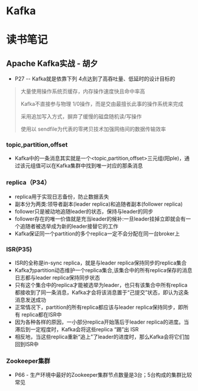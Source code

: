 # Kafka



# 读书笔记
## Apache Kafka实战 - 胡夕

- P27 -- Kafka就是依靠下列 4点达到了高吞吐量、低延时的设计目标的

> 大量使用操作系统页缓存，内存操作速度快且命中率高
> 
> Kafka不直接参与物理 1/0操作，而是交由最擅长此事的操作系统来完成
> 
> 采用追加写入方式，摒弃了缓慢的磁盘随机读/写操作
> 
> 使用以 sendfile为代表的零拷贝技术加强网络间的数据传输效率
> 

### topic,partition,offset
- Kafka中的一条消息其实就是一个<topic,partition,offset>三元组(阳ple)，通过该元组值可以在Kafka集群中找到唯一对应的那条消息

### replica（P34）
- replica用于实现日志备份，防止数据丢失
- 副本分为两类:领导者副本(leader replica)和追随者副本(follower replica) 
- follower只是被动地追随leader的状态，保持与leader的同步
- follower存在的唯一价值就是充当leader的候补:一旦leader挂掉立即就会有一个追随者被选举成为新的leader接替它的工作
- Kafka保证同一个partition的多个replica一定不会分配在同一台broker上

### ISR(P35)

- ISR的全称是in-sync replica，就是与leader replica保持同步的replica集合
- Kafka为partition动态维护一个replica集合,该集合中的所有replica保存的消息日志都与leader replica保持同步状态
- 只有这个集合中的replica才能被选举为leader，也只有该集合中所有replica都接收到了同一条消息，Kafka才会将该消息置于“己提交”状态，即认为这条消息发送成功
- 正常情况下，partition的所有replica都应该与leader replica保持同步，即所有 replica都在ISR中
- 因为各种各样的原因，一小部分replica开始落后于leader replica的进度。当滞后到一定程度时，Kafka会将这些replica “踢”出 ISR
- 相反地，当这些replica重新“追上”了leader的进度时，那么Kafka会将它们加回到ISR中

### Zookeeper集群

- P66 - 生产环境中最好的Zookeeper集群节点数量是3台；5台构成的集群比较常见

